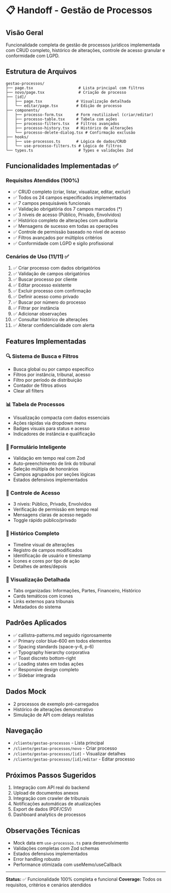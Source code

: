 # 📋 Handoff - Gestão de Processos

## Visão Geral
Funcionalidade completa de gestão de processos jurídicos implementada com CRUD completo, histórico de alterações, controle de acesso granular e conformidade com LGPD.

## Estrutura de Arquivos
```
gestao-processos/
├── page.tsx                    # Lista principal com filtros
├── novo/page.tsx               # Criação de processo
├── [id]/
│   ├── page.tsx               # Visualização detalhada
│   └── editar/page.tsx        # Edição de processo
├── components/
│   ├── processo-form.tsx      # Form reutilizável (criar/editar)
│   ├── processo-table.tsx     # Tabela com ações
│   ├── processo-filters.tsx   # Filtros avançados
│   ├── processo-history.tsx   # Histórico de alterações
│   └── processo-delete-dialog.tsx # Confirmação exclusão
├── hooks/
│   ├── use-processos.ts       # Lógica de dados/CRUD
│   └── use-processo-filters.ts # Lógica de filtros
└── types.ts                    # Types e validações Zod
```

## Funcionalidades Implementadas ✅

### Requisitos Atendidos (100%)
- ✅ CRUD completo (criar, listar, visualizar, editar, excluir)
- ✅ Todos os 24 campos especificados implementados
- ✅ 7 campos pesquisáveis funcionais
- ✅ Validação obrigatória dos 7 campos marcados (*)
- ✅ 3 níveis de acesso (Público, Privado, Envolvidos)
- ✅ Histórico completo de alterações com auditoria
- ✅ Mensagens de sucesso em todas as operações
- ✅ Controle de permissão baseado no nível de acesso
- ✅ Filtros avançados por múltiplos critérios
- ✅ Conformidade com LGPD e sigilo profissional

### Cenários de Uso (11/11) ✅
1. ✅ Criar processo com dados obrigatórios
2. ✅ Validação de campos obrigatórios
3. ✅ Buscar processo por cliente
4. ✅ Editar processo existente
5. ✅ Excluir processo com confirmação
6. ✅ Definir acesso como privado
7. ✅ Buscar por número do processo
8. ✅ Filtrar por instância
9. ✅ Adicionar observações
10. ✅ Consultar histórico de alterações
11. ✅ Alterar confidencialidade com alerta

## Features Implementadas

### 🔍 Sistema de Busca e Filtros
- Busca global ou por campo específico
- Filtros por instância, tribunal, acesso
- Filtro por período de distribuição
- Contador de filtros ativos
- Clear all filters

### 📊 Tabela de Processos
- Visualização compacta com dados essenciais
- Ações rápidas via dropdown menu
- Badges visuais para status e acesso
- Indicadores de instância e qualificação

### 📝 Formulário Inteligente
- Validação em tempo real com Zod
- Auto-preenchimento de link do tribunal
- Seleção múltipla de honorários
- Campos agrupados por seções lógicas
- Estados defensivos implementados

### 🔐 Controle de Acesso
- 3 níveis: Público, Privado, Envolvidos
- Verificação de permissão em tempo real
- Mensagens claras de acesso negado
- Toggle rápido público/privado

### 📜 Histórico Completo
- Timeline visual de alterações
- Registro de campos modificados
- Identificação de usuário e timestamp
- Ícones e cores por tipo de ação
- Detalhes de antes/depois

### 💼 Visualização Detalhada
- Tabs organizadas: Informações, Partes, Financeiro, Histórico
- Cards temáticos com ícones
- Links externos para tribunais
- Metadados do sistema

## Padrões Aplicados
- ✅ callistra-patterns.md seguido rigorosamente
- ✅ Primary color blue-600 em todos elementos
- ✅ Spacing standards (space-y-6, p-6)
- ✅ Typography hierarchy corporativa
- ✅ Toast discreto bottom-right
- ✅ Loading states em todas ações
- ✅ Responsive design completo
- ✅ Sidebar integrada

## Dados Mock
- 2 processos de exemplo pré-carregados
- Histórico de alterações demonstrativo
- Simulação de API com delays realistas

## Navegação
- `/cliente/gestao-processos` - Lista principal
- `/cliente/gestao-processos/novo` - Criar processo
- `/cliente/gestao-processos/[id]` - Visualizar detalhes
- `/cliente/gestao-processos/[id]/editar` - Editar processo

## Próximos Passos Sugeridos
1. Integração com API real do backend
2. Upload de documentos anexos
3. Integração com crawler de tribunais
4. Notificações automáticas de atualizações
5. Export de dados (PDF/CSV)
6. Dashboard analytics de processos

## Observações Técnicas
- Mock data em `use-processos.ts` para desenvolvimento
- Validações completas com Zod schemas
- Estados defensivos implementados
- Error handling robusto
- Performance otimizada com useMemo/useCallback

---
**Status:** ✅ Funcionalidade 100% completa e funcional
**Coverage:** Todos os requisitos, critérios e cenários atendidos